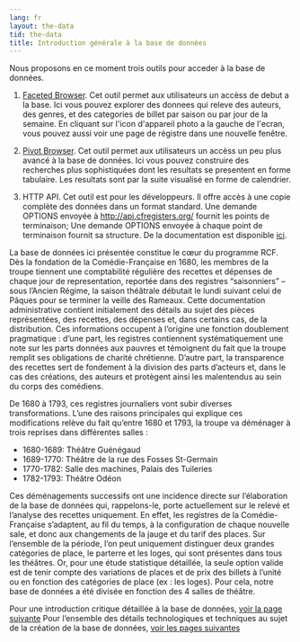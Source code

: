 ```yaml
---
lang: fr
layout: the-data
tid: the-data
title: Introduction générale à la base de données
---
```


Nous proposons en ce moment trois outils pour acceder à la base de données.

1. [Faceted Browser](http://app.cfregisters.org/registers).
Cet outil permet aux utilisateurs un accèss de debut a la base. Ici vous pouvez explorer des donnees qui releve des auteurs, des genres, et des categories de billet par saison ou par jour de la semaine. En cliquant sur l'icon d'appareil photo a la gauche de l'ecran, vous pouvez aussi voir une page de régistre dans une nouvelle fenêtre.

2. [Pivot Browser](/app). 
Cet outil permet aux utilisateurs un accèss un peu plus avancé à la base de données. Ici vous pouvez construire des recherches plus sophistiquées dont les resultats se presentent en forme tabulaire. Les resultats sont par la suite visualisé en forme de calendrier.

3. HTTP API.
Cet outil est pour les développeurs. Il offre accès à une copie complète des données dans un format standard. Une demande OPTIONS envoyée à http://api.cfregisters.org/ fournit les points de terminaison; Une demande OPTIONS envoyée à chaque point de terminaison fournit sa structure. De la documentation est disponible <a href="https://github.com/begriffs/postgrest/wiki/Routing">ici</a>.

La base de données ici présentée constitue le cœur du programme RCF. Dès la fondation de la Comédie-Française en 1680, les membres de la troupe tiennent une comptabilité régulière des recettes et dépenses de chaque jour de representation, reportée dans des registres “saisonniers” – sous l’Ancien Régime, la saison théâtrale débutait le lundi suivant celui de Pâques pour se terminer la veille des Rameaux. Cette documentation administrative contient initialement des détails au sujet des pièces représentées, des recettes, des dépenses et, dans certains cas, de la distribution. Ces informations occupent à l’origine une fonction doublement pragmatique : d’une part, les registres contiennent systématiquement une note sur les parts données aux pauvres et témoignent du fait que la troupe remplit ses obligations de charité chrétienne. D’autre part, la transparence des recettes sert de fondement à la division des parts d’acteurs et, dans le cas des créations, des auteurs et protègent ainsi les malentendus au sein du corps des comédiens. 

De 1680 à 1793, ces registres journaliers vont subir diverses transformations. L’une des raisons principales qui explique ces modifications relève du fait qu’entre 1680 et 1793, la troupe va déménager à trois reprises dans différentes salles : 

- 1680-1689: Théâtre Guénégaud
- 1689-1770: Théâtre de la rue des Fosses St-Germain
- 1770-1782: Salle des machines, Palais des Tuileries
- 1782-1793: Théâtre Odéon

Ces déménagements successifs ont une incidence directe sur l’élaboration de la base de données qui, rappelons-le, porte actuellement sur le relevé et l’analyse des recettes uniquement. En effet, les registres de la Comédie-Française s’adaptent, au fil du temps, à la configuration de chaque nouvelle sale, et donc aux changements de la jauge et du tarif des places. Sur l’ensemble de la période, l’on peut uniquement distinguer deux grandes catégories de place, le parterre et les loges, qui sont présentes dans tous les théâtres.  Or, pour une étude statistique détaillée, la seule option valide est de tenir compte des variations de places et de prix des billets à l’unité ou en fonction des catégories de place (ex : les loges). Pour cela, notre base de données a été divisée en fonction des 4 salles de théâtre. 

<!-- Pour des détails architecturaux et des précisions sur l’histoire des places et des tarifs, voir les pages suivantes: -->
Pour une introduction critique détaillée à la base de données, [voir la page suivante](/fr/ouvrages)
Pour l’ensemble des détails technologiques et techniques au sujet de la création de la base de données, [voir les pages suivantes](/fr/ouvrages/)

